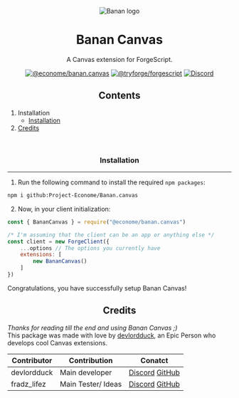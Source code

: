 <p align="center"><img src="https://cdn.discordapp.com/emojis/118568332334134362.png?size=1024" alt="Banan logo"></p>
<h1 align="center">Banan Canvas</h1><p align="center">A Canvas extension for ForgeScript.</p>

<p align="center">
<a href="https://github.com/Project-Econome/Banan.canvas/"><img src="https://img.shields.io/github/package-json/v/Project-Econome/Banan.canvas/main?label=@econome/banan.canvas&color=5c16d4" alt="@econome/banan.canvas"></a>
<a href="https://github.com/tryforge/ForgeScript/"><img src="https://img.shields.io/github/package-json/v/tryforge/ForgeScript/main?label=@tryforge/forgescript&color=5c16d4" alt="@tryforge/forgescript"></a>
<a href="https://discord.gg/hcJgjzPvqb"><img src="https://img.shields.io/discord/739934735387721768?logo=discord" alt="Discord"></a>
</p>
<h2 align="center">Contents</h2>

1. Installation
   - [Installation](#Installation)
2. [Credits](#credits)
<br>

<h3 align="center">Installation</h3><hr>

1. Run the following command to install the required `npm packages`:
```bash
npm i github:Project-Econome/Banan.canvas
```
2. Now, in your client initialization:
```js
const { BananCanvas } = require("@econome/banan.canvas")

/* I'm assuming that the client can be an app or anything else */
const client = new ForgeClient({
    ...options // The options you currently have
    extensions: [
        new BananCanvas()
    ]
})
```
Congratulations, you have successfully setup Banan Canvas!



<h2 align="center">Credits</h2>

*Thanks for reading till the end and using Banan Canvas ;)* <br>
This package was made with love by [devlordduck](https://discord.com/users/1096717977304453160), an Epic Person who develops cool Canvas extensions.

Contributor | Contribution | Conatct
-|-|-
devlordduck|Main developer|[Discord](https://discord.com/users/1096717977304453160) [GitHub](https://github.com/LordexDuck3990)
fradz_lifez|Main Tester/ Ideas|[Discord](https://discord.com/users/838105973985771520) [GitHub](https://github.com/Project-Econome)

